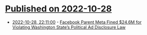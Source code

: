 # [Published on 2022-10-28](index.md)

* [2022-10-28, 22:11:00](https://soylentnews.org/article.pl?sid=22/10/27/1436225&from=rss) - [Facebook Parent Meta Fined $24.6M for Violating Washington State’s Political Ad Disclosure Law](https://soylentnews.org/article.pl?sid=22/10/27/1436225&from=rss)
